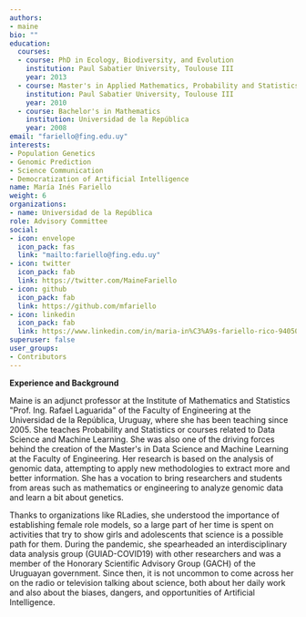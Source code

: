 ```yaml
---
authors:
- maine
bio: ""
education:
  courses:
  - course: PhD in Ecology, Biodiversity, and Evolution
    institution: Paul Sabatier University, Toulouse III
    year: 2013
  - course: Master's in Applied Mathematics, Probability and Statistics option
    institution: Paul Sabatier University, Toulouse III
    year: 2010
  - course: Bachelor's in Mathematics
    institution: Universidad de la República
    year: 2008
email: "fariello@fing.edu.uy"
interests:
- Population Genetics
- Genomic Prediction
- Science Communication
- Democratization of Artificial Intelligence
name: María Inés Fariello
weight: 6
organizations:
- name: Universidad de la República
role: Advisory Committee
social:
- icon: envelope
  icon_pack: fas
  link: "mailto:fariello@fing.edu.uy"
- icon: twitter
  icon_pack: fab
  link: https://twitter.com/MaineFariello
- icon: github
  icon_pack: fab
  link: https://github.com/mfariello
- icon: linkedin
  icon_pack: fab
  link: https://www.linkedin.com/in/maria-in%C3%A9s-fariello-rico-94050943/
superuser: false
user_groups:
- Contributors
---
```


**Experience and Background**

Maine is an adjunct professor at the Institute of Mathematics and Statistics "Prof. Ing. Rafael Laguarida" of the Faculty of Engineering at the Universidad de la República, Uruguay, where she has been teaching since 2005. She teaches Probability and Statistics or courses related to Data Science and Machine Learning. 
She was also one of the driving forces behind the creation of the Master's in Data Science and Machine Learning at the Faculty of Engineering. Her research is based on the analysis of genomic data, attempting to apply new methodologies to extract more and better information. She has a vocation to bring researchers and students from areas such as mathematics or engineering to analyze genomic data and learn a bit about genetics.

Thanks to organizations like RLadies, she understood the importance of establishing female role models, so a large part of her time is spent on activities that try to show girls and adolescents that science is a possible path for them. During the pandemic, she spearheaded an interdisciplinary data analysis group (GUIAD-COVID19) with other researchers and was a member of the Honorary Scientific Advisory Group (GACH) of the Uruguayan government. Since then, it is not uncommon to come across her on the radio or television talking about science, both about her daily work and also about the biases, dangers, and opportunities of Artificial Intelligence.

